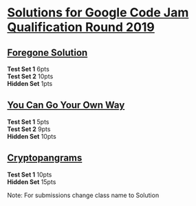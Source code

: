 # [Solutions for Google Code Jam Qualification Round 2019](https://codingcompetitions.withgoogle.com/codejam/round/0000000000051705)

## [Foregone Solution](https://codingcompetitions.withgoogle.com/codejam/round/0000000000051705/0000000000088231)

<b>Test Set 1</b>  6pts </br>
<b>Test Set 2</b> 10pts </br>
<b>Hidden Set</b> 1pts </br>

## [You Can Go Your Own Way](https://codingcompetitions.withgoogle.com/codejam/round/0000000000051705/00000000000881da)

<b>Test Set 1</b>  5pts </br>
<b>Test Set 2</b> 9pts </br>
<b>Hidden Set</b> 10pts </br>

## [Cryptopangrams](https://codingcompetitions.withgoogle.com/codejam/round/0000000000051705/000000000008830b)

<b>Test Set 1</b> 10pts </br>
<b>Hidden Set</b> 15pts </br>

Note: For submissions change class name to Solution
